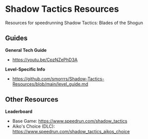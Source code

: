 # Shadow Tactics Resources
Resources for speedrunning Shadow Tactics: Blades of the Shogun

## Guides

**General Tech Guide**
* https://youtu.be/CpzNZePhD3A

**Level-Specific Info**
* https://github.com/smorrrs/Shadow-Tactics-Resources/blob/main/level_guide.md


## Other Resources

**Leaderboard**
* Base Game: https://www.speedrun.com/shadow_tactics
* Aiko's Choice (DLC): https://www.speedrun.com/shadow_tactics_aikos_choice
